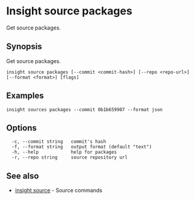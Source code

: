 # Insight source packages

Get source packages.

## <a id='synopsis'></a>Synopsis

Get source packages.

```
insight source packages [--commit <commit-hash>] [--repo <repo-url>] [--format <format>] [flags]
```

## <a id='examples'></a>Examples

```
insight sources packages --commit 0b1b659907 --format json
```

## <a id='options'></a>Options

```
  -c, --commit string   commit's hash
  -f, --format string   output format (default "text")
  -h, --help            help for packages
  -r, --repo string     source repository url
```

## <a id='see-also'></a>See also

* [insight source](insight_source.md)	 - Source commands
